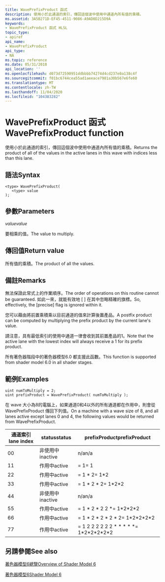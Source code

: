 ```yaml
---
title: WavePrefixProduct 函式
description: 使用小於此通道的索引，傳回這個波中使用中通道內所有值的乘積。
ms.assetid: 3A5B271D-EF45-4511-9086-A9AD0D215D9A
keywords:
- WavePrefixProduct 函式 HLSL
topic_type:
- apiref
api_name:
- WavePrefixProduct
api_type:
- NA
ms.topic: reference
ms.date: 05/31/2018
api_location: ''
ms.openlocfilehash: d073d72590951ddbbbb74274d4cd237e0a138c4f
ms.sourcegitcommit: f01bc6744cea55ad1aeeace7981a30b567e6fe60
ms.translationtype: MT
ms.contentlocale: zh-TW
ms.lasthandoff: 11/04/2020
ms.locfileid: "104383282"
---
```

# <a name="waveprefixproduct-function"></a><span data-ttu-id="544f5-104">WavePrefixProduct 函式</span><span class="sxs-lookup"><span data-stu-id="544f5-104">WavePrefixProduct function</span></span>

<span data-ttu-id="544f5-105">使用小於此通道的索引，傳回這個波中使用中通道內所有值的乘積。</span><span class="sxs-lookup"><span data-stu-id="544f5-105">Returns the product of all of the values in the active lanes in this wave with indices less than this lane.</span></span>

## <a name="syntax"></a><span data-ttu-id="544f5-106">語法</span><span class="sxs-lookup"><span data-stu-id="544f5-106">Syntax</span></span>

``` syntax
<type> WavePrefixProduct(
   <type> value
);
```

## <a name="parameters"></a><span data-ttu-id="544f5-107">參數</span><span class="sxs-lookup"><span data-stu-id="544f5-107">Parameters</span></span>

<span data-ttu-id="544f5-108">*value*</span><span class="sxs-lookup"><span data-stu-id="544f5-108">*value*</span></span> 

<span data-ttu-id="544f5-109">要相乘的值。</span><span class="sxs-lookup"><span data-stu-id="544f5-109">The value to multiply.</span></span>

## <a name="return-value"></a><span data-ttu-id="544f5-110">傳回值</span><span class="sxs-lookup"><span data-stu-id="544f5-110">Return value</span></span>

<span data-ttu-id="544f5-111">所有值的乘積。</span><span class="sxs-lookup"><span data-stu-id="544f5-111">The product of all the values.</span></span>

## <a name="remarks"></a><span data-ttu-id="544f5-112">備註</span><span class="sxs-lookup"><span data-stu-id="544f5-112">Remarks</span></span>

<span data-ttu-id="544f5-113">無法保證此常式上的作業順序。</span><span class="sxs-lookup"><span data-stu-id="544f5-113">The order of operations on this routine cannot be guaranteed.</span></span> <span data-ttu-id="544f5-114">如此一來，就能有效地 \[ \] 在其中忽略精確的旗標。</span><span class="sxs-lookup"><span data-stu-id="544f5-114">So, effectively, the \[precise\] flag is ignored within it.</span></span>

<span data-ttu-id="544f5-115">您可以藉由將前置乘積乘以目前通道的值來計算後置產品。</span><span class="sxs-lookup"><span data-stu-id="544f5-115">A postfix product can be computed by multiplying the prefix product by the current lane's value.</span></span>

<span data-ttu-id="544f5-116">請注意，具有最低索引的使用中通道一律會收到其前置產品的1。</span><span class="sxs-lookup"><span data-stu-id="544f5-116">Note that the active lane with the lowest index will always receive a 1 for its prefix product.</span></span>

<span data-ttu-id="544f5-117">所有著色器階段中的著色器模型6.0 都支援此函數。</span><span class="sxs-lookup"><span data-stu-id="544f5-117">This function is supported from shader model 6.0 in all shader stages.</span></span> 

## <a name="examples"></a><span data-ttu-id="544f5-118">範例</span><span class="sxs-lookup"><span data-stu-id="544f5-118">Examples</span></span>

```hlsl
uint numToMultiply = 2;
uint prefixProduct = WavePrefixProduct( numToMultiply );
```

<span data-ttu-id="544f5-119">在 wave 大小為8的電腦上，如果通道0和4以外的所有通道都在作用中，則會從 WavePrefixProduct 傳回下列值。</span><span class="sxs-lookup"><span data-stu-id="544f5-119">On a machine with a wave size of 8, and all lanes active except lanes 0 and 4, the following values would be returned from WavePrefixProduct.</span></span>

| <span data-ttu-id="544f5-120">通道索引</span><span class="sxs-lookup"><span data-stu-id="544f5-120">lane index</span></span> | <span data-ttu-id="544f5-121">status</span><span class="sxs-lookup"><span data-stu-id="544f5-121">status</span></span>   | <span data-ttu-id="544f5-122">prefixProduct</span><span class="sxs-lookup"><span data-stu-id="544f5-122">prefixProduct</span></span> | 
|------------|----------|---------------|
| <span data-ttu-id="544f5-123">0</span><span class="sxs-lookup"><span data-stu-id="544f5-123">0</span></span>          | <span data-ttu-id="544f5-124">非使用中</span><span class="sxs-lookup"><span data-stu-id="544f5-124">inactive</span></span> | <span data-ttu-id="544f5-125">n/a</span><span class="sxs-lookup"><span data-stu-id="544f5-125">n/a</span></span>           |
| <span data-ttu-id="544f5-126">1</span><span class="sxs-lookup"><span data-stu-id="544f5-126">1</span></span>          | <span data-ttu-id="544f5-127">作用中</span><span class="sxs-lookup"><span data-stu-id="544f5-127">active</span></span>   | <span data-ttu-id="544f5-128"> = 1</span><span class="sxs-lookup"><span data-stu-id="544f5-128">= 1</span></span>           |
| <span data-ttu-id="544f5-129">2</span><span class="sxs-lookup"><span data-stu-id="544f5-129">2</span></span>          | <span data-ttu-id="544f5-130">作用中</span><span class="sxs-lookup"><span data-stu-id="544f5-130">active</span></span>   | <span data-ttu-id="544f5-131">= 1 \* 2</span><span class="sxs-lookup"><span data-stu-id="544f5-131">= 1\*2</span></span>        |
| <span data-ttu-id="544f5-132">3</span><span class="sxs-lookup"><span data-stu-id="544f5-132">3</span></span>          | <span data-ttu-id="544f5-133">作用中</span><span class="sxs-lookup"><span data-stu-id="544f5-133">active</span></span>   | <span data-ttu-id="544f5-134">= 1 \* 2 \* 2</span><span class="sxs-lookup"><span data-stu-id="544f5-134">= 1\*2\*2</span></span>     |
| <span data-ttu-id="544f5-135">4</span><span class="sxs-lookup"><span data-stu-id="544f5-135">4</span></span>          | <span data-ttu-id="544f5-136">非使用中</span><span class="sxs-lookup"><span data-stu-id="544f5-136">inactive</span></span> | <span data-ttu-id="544f5-137">n/a</span><span class="sxs-lookup"><span data-stu-id="544f5-137">n/a</span></span>           |
| <span data-ttu-id="544f5-138">5</span><span class="sxs-lookup"><span data-stu-id="544f5-138">5</span></span>          | <span data-ttu-id="544f5-139">作用中</span><span class="sxs-lookup"><span data-stu-id="544f5-139">active</span></span>   | <span data-ttu-id="544f5-140">= 1 \* 2 \* 2 2 \*</span><span class="sxs-lookup"><span data-stu-id="544f5-140">= 1\*2\*2\*2</span></span>       |
| <span data-ttu-id="544f5-141">6</span><span class="sxs-lookup"><span data-stu-id="544f5-141">6</span></span>          | <span data-ttu-id="544f5-142">作用中</span><span class="sxs-lookup"><span data-stu-id="544f5-142">active</span></span>   | <span data-ttu-id="544f5-143">= 1 \* 2 \* 2 \* 2 \* 2</span><span class="sxs-lookup"><span data-stu-id="544f5-143">= 1\*2\*2\*2\*2</span></span>    |
| <span data-ttu-id="544f5-144">7</span><span class="sxs-lookup"><span data-stu-id="544f5-144">7</span></span>          | <span data-ttu-id="544f5-145">作用中</span><span class="sxs-lookup"><span data-stu-id="544f5-145">active</span></span>   | <span data-ttu-id="544f5-146">= 1 2 2 2 2 2 2 \* \* \* \* \*</span><span class="sxs-lookup"><span data-stu-id="544f5-146">= 1\*2\*2\*2\*2\*2</span></span> |

## <a name="see-also"></a><span data-ttu-id="544f5-147">另請參閱</span><span class="sxs-lookup"><span data-stu-id="544f5-147">See also</span></span>

[<span data-ttu-id="544f5-148">著色器模型6總覽</span><span class="sxs-lookup"><span data-stu-id="544f5-148">Overview of Shader Model 6</span></span>](hlsl-shader-model-6-0-features-for-direct3d-12.md)

[<span data-ttu-id="544f5-149">著色器模型6</span><span class="sxs-lookup"><span data-stu-id="544f5-149">Shader Model 6</span></span>](shader-model-6-0.md)
